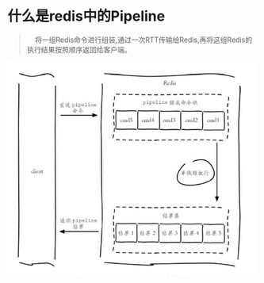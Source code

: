 # 什么是redis中的Pipeline

>&nbsp;&nbsp;&nbsp;&nbsp;将一组Redis命令进行组装,通过一次RTT传输给Redis,再将这组Redis的执行结果按照顺序返回给客户端。

![在这里插入图片描述](https://github.com/wuxiaobo000111/pictures/blob/master/2019-03-29/5.jpg?raw=true)
